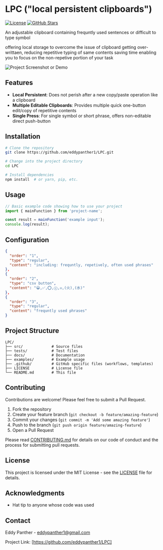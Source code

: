 # LPC ("local persistent clipboards")

[![License](https://img.shields.io/badge/License-MIT-blue.svg)](LICENSE)
[![GitHub Stars](https://img.shields.io/github/stars/yourusername/project-name.svg)](https://github.com/eddypanther1/LPC)

An adjustable clipboard containing frequntly used sentences or difficult to type symbol

offering local storage to overcome the issue of clipboard getting over-writtaen, 
reducing repetitive typing of same contents saving time
enabling you to focus on the non-repetive portion of your task

![Project Screenshot or Demo](images/screenshot.png)

## Features

- **Local Persistent**: Does not perish after a new copy/paste operation like a clipboard
- **Multiple Editable Clipboards**: Provides multiple quick one-button edit/copy of repetitive contents 
- **Single Press**: For single symbol or short phrase, offers non-editable direct push-button

## Installation

```bash
# Clone the repository
git clone https://github.com/eddypanther1/LPC.git

# Change into the project directory
cd LPC

# Install dependencies
npm install  # or yarn, pip, etc.
```

## Usage

```javascript
// Basic example code showing how to use your project
import { mainFunction } from 'project-name';

const result = mainFunction('example input');
console.log(result);
```


## Configuration

```json
{
  "order": "1",
  "type": "regular",
  "content": "including: frequntly, repetively, often used phrases"
},
{
  "order": "2",
  "type": "csv button",
  "content": "😀,✅,⭕,ⓒ,☒,(火),(水)"
},
{
  "order": "3",
  "type": "regular",
  "content": "frequntly used phrases"
}

```

## Project Structure

```
LPC/
├── src/             # Source files
├── tests/           # Test files
├── docs/            # Documentation
├── examples/        # Example usage
├── .github/         # GitHub specific files (workflows, templates)
├── LICENSE          # License file
└── README.md        # This file
```

## Contributing

Contributions are welcome! Please feel free to submit a Pull Request.

1. Fork the repository
2. Create your feature branch (`git checkout -b feature/amazing-feature`)
3. Commit your changes (`git commit -m 'Add some amazing feature'`)
4. Push to the branch (`git push origin feature/amazing-feature`)
5. Open a Pull Request

Please read [CONTRIBUTING.md](CONTRIBUTING.md) for details on our code of conduct and the process for submitting pull requests.

## License

This project is licensed under the MIT License - see the [LICENSE](LICENSE) file for details.

## Acknowledgments

- Hat tip to anyone whose code was used


## Contact

Eddy Panther -  eddypanther1@gmail.com

Project Link: [https://github.com/eddypanther1/LPC]